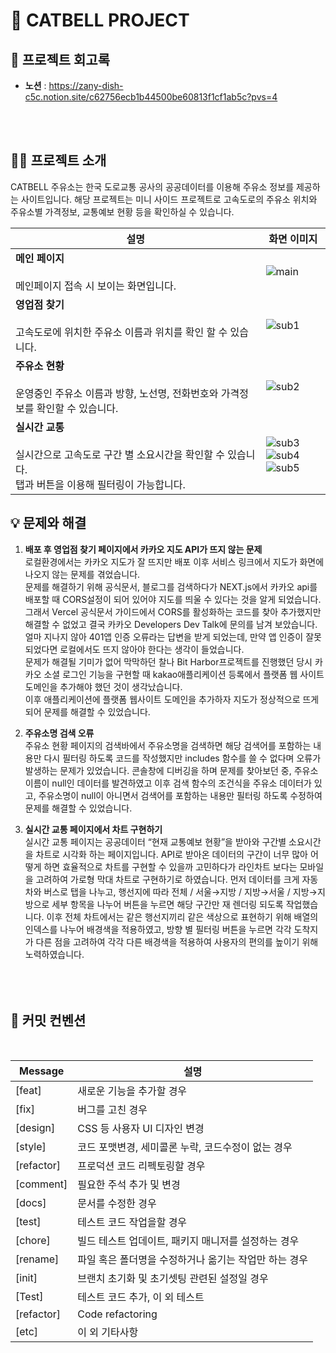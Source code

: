 # 🚗 CATBELL PROJECT

## 📑 프로젝트 회고록

- **노션** : https://zany-dish-c5c.notion.site/c62756ecb1b44500be60813f1cf1ab5c?pvs=4

<br/>
<br/>

## 👩‍🏫 프로젝트 소개
CATBELL 주유소는 한국 도로교통 공사의 공공데이터를 이용해 주유소 정보를 제공하는 사이트입니다.
해당 프로젝트는 미니 사이드 프로젝트로 고속도로의 주유소 위치와 주유소별 가격정보, 교통예보 현황 등을 확인하실 수 있습니다.


| 설명                                                                                    | 화면 이미지                                                                                                |
| --------------------                                                                    | -----------------------------------------------------                                                      |
| <b>메인 페이지</b><br><br>메인페이지 접속 시 보이는 화면입니다.                              | ![main](https://github.com/plmnko237/catbellproject/assets/120162946/4bcadad0-b6ab-4b1d-841e-0e3fb3769bbb) |
| <b>영업점 찾기</b><br><br>고속도로에 위치한 주유소 이름과 위치를 확인 할 수 있습니다.          | ![sub1](https://github.com/plmnko237/catbellproject/assets/120162946/98146ef8-3ad8-47af-bd49-7988034f61d3)|
| <b>주유소 현황</b><br><br>운영중인 주유소 이름과 방향, 노선명, 전화번호와 가격정보를 확인할 수 있습니다.            | ![sub2](https://github.com/plmnko237/catbellproject/assets/120162946/d452e4a0-f8de-47c6-b1ec-11785125e314)|
| <b>실시간 교통</b><br><br>실시간으로 고속도로 구간 별 소요시간을 확인할 수 있습니다.<br>탭과 버튼을 이용해 필터링이 가능합니다.           | ![sub3](https://github.com/plmnko237/catbellproject/assets/120162946/5f40f6e8-ffe1-4603-8048-8802f653542d)![sub4](https://github.com/plmnko237/catbellproject/assets/120162946/6d943a30-5862-4a53-a4c1-dd7e5839d42e)<br>![sub5](https://github.com/plmnko237/catbellproject/assets/120162946/247bac4e-d34e-4197-9c2c-a80ed78fe343)|


 
 

## 💡 문제와 해결

1. <b>배포 후 영업점 찾기 페이지에서 카카오 지도 API가 뜨지 않는 문제</b><br/>
   로컬환경에서는 카카오 지도가 잘 뜨지만 배포 이후 서비스 링크에서 지도가 화면에 나오지 않는 문제를 겪었습니다.<br/>
   문제를 해결하기 위해 공식문서, 블로그를 검색하다가 NEXT.js에서 카카오 api를 배포할 때 CORS설정이 되어 있어야 지도를 띄울 수 있다는 것을 알게 되었습니다.<br/>
   그래서 Vercel 공식문서 가이드에서 CORS를 활성화하는 코드를 찾아 추가했지만 해결할 수 없었고 결국 카카오 Developers Dev Talk에 문의를 남겨 보았습니다.<br/>
   얼마 지나지 않아 401앱 인증 오류라는 답변을 받게 되었는데, 만약 앱 인증이 잘못되었다면 로컬에서도 뜨지 않아야 한다는 생각이 들었습니다.<br/>
   문제가 해결될 기미가 없어 막막하던 찰나 Bit Harbor프로젝트를 진행했던 당시 카카오 소셜 로그인 기능을 구현할 때 kakao애플리케이션 등록에서 플랫폼 웹 사이트 도메인을 추가해야 했던 것이 생각났습니다.<br/>
   이후 애플리케이션에 플랫폼 웹사이트 도메인을 추가하자 지도가 정상적으로 뜨게 되어 문제를 해결할 수 있었습니다.

2. <b>주유소명 검색 오류</b><br/>
   주유소 현황 페이지의 검색바에서 주유소명을 검색하면 해당 검색어를 포함하는 내용만 다시 필터링 하도록 코드를 작성했지만 includes 함수를 쓸 수 없다며 오류가 발생하는 문제가 있었습니다. 콘솔창에 디버깅을 하며 문제를 찾아보던 중, 주유소 이름이 null인 데이터를 발견하였고 이후 검색 함수의 조건식을 주유소 데이터가 있고, 주유소명이 null이 아니면서 검색어를 포함하는 내용만 필터링 하도록 수정하여 문제를 해결할 수 있었습니다.
   
3. <b>실시간 교통 페이지에서 차트 구현하기</b><br/>
   실시간 교통 페이지는 공공데이터 “현재 교통예보 현황”을 받아와 구간별 소요시간을 차트로 시각화 하는 페이지입니다.
   API로 받아온 데이터의 구간이 너무 많아 어떻게 하면 효율적으로 차트를 구현할 수 있을까 고민하다가 라인차트 보다는 모바일을 고려하여 가로형 막대 차트로 구현하기로 하였습니다.
   먼저 데이터를 크게 자동차와 버스로 탭을 나누고, 행선지에 따라 전체 / 서울→지방 / 지방→서울 / 지방→지방으로 세부 항목을 나누어 버튼을 누르면 해당 구간만 재 렌더링 되도록 작업했습니다.
   이후 전체 차트에서는 같은 행선지끼리 같은 색상으로 표현하기 위해 배열의 인덱스를 나누어 배경색을 적용하였고, 방향 별 필터링 버튼을 누르면 각각 도착지가 다른 점을 고려하여 각각 다른 배경색을 적용하여 사용자의 편의를 높이기 위해 노력하였습니다.
<br/><br/><br/><br/>


## 🚩 커밋 컨벤션

<br/>

| Message    | 설명                                                  |
| ---------- | ----------------------------------------------------- |
| [feat]     | 새로운 기능을 추가할 경우                             |
| [fix]      | 버그를 고친 경우                                      |
| [design]   | CSS 등 사용자 UI 디자인 변경                          |
| [style]    | 코드 포맷변경, 세미콜론 누락, 코드수정이 없는 경우    |
| [refactor] | 프로덕션 코드 리펙토링할 경우                         |
| [comment]  | 필요한 주석 추가 및 변경                              |
| [docs]     | 문서를 수정한 경우                                    |
| [test]     | 테스트 코드 작업을할 경우                             |
| [chore]    | 빌드 테스트 업데이트, 패키지 매니저를 설정하는 경우   |
| [rename]   | 파일 혹은 폴더명을 수정하거나 옮기는 작업만 하는 경우 |
| [init]     | 브랜치 초기화 및 초기셋팅 관련된 설정일 경우          |
| [Test]     | 테스트 코드 추가, 이 외 테스트                        |
| [refactor] | Code refactoring                                      |
| [etc]      | 이 외 기타사항                                        |

